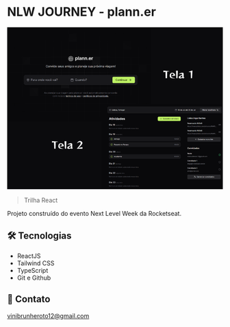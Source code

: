 # NLW JOURNEY - plann.er

![preview](./.github/nlw-journey-react.png)

> Trilha React

Projeto construído do evento Next Level Week da Rocketseat.

## 🛠 Tecnologias

- ReactJS
- Tailwind CSS
- TypeScript
- Git e Github

## 💛 Contato

vinibrunheroto12@gmail.com
